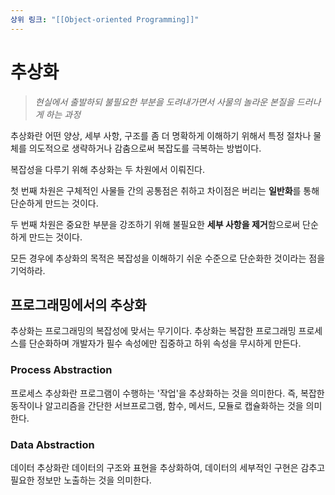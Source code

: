 ```yaml
---
상위 링크: "[[Object-oriented Programming]]"
---
```

# 추상화
> *현실에서 출발하되 불필요한 부분을 도려내가면서 사물의 놀라운 본질을 드러나게 하는 과정*

추상화란 어떤 양상, 세부 사항, 구조를 좀 더 명확하게 이해하기 위해서 특정 절차나 물체를 의도적으로 생략하거나 감춤으로써 복잡도를 극복하는 방법이다.

복잡성을 다루기 위해 추상화는 두 차원에서 이뤄진다.

첫 번째 차원은 구체적인 사물들 간의 공통점은 취하고 차이점은 버리는 **일반화**를 통해 단순하게 만드는 것이다.

두 번째 차원은 중요한 부분을 강조하기 위해 불필요한 **세부 사항을 제거**함으로써 단순하게 만드는 것이다.

모든 경우에 추상화의 목적은 복잡성을 이해하기 쉬운 수준으로 단순화한 것이라는 점을 기억하라.

## 프로그래밍에서의 추상화
추상화는 프로그래밍의 복잡성에 맞서는 무기이다. 추상화는 복잡한 프로그래밍 프로세스를 단순화하며 개발자가 필수 속성에만 집중하고 하위 속성을 무시하게 만든다.

### Process Abstraction
프로세스 추상화란 프로그램이 수행하는 '작업'을 추상화하는 것을 의미한다. 즉, 복잡한 동작이나 알고리즘을 간단한 서브프로그램, 함수, 메서드, 모듈로 캡슐화하는 것을 의미한다.

### Data Abstraction
데이터 추상화란 데이터의 구조와 표현을 추상화하여, 데이터의 세부적인 구현은 감추고 필요한 정보만 노출하는 것을 의미한다.